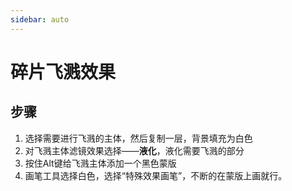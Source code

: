 ```yaml
---
sidebar: auto
---
```


# 碎片飞溅效果

## 步骤

1. 选择需要进行飞溅的主体，然后复制一层，背景填充为白色
2. 对飞溅主体滤镜效果选择——**液化**，液化需要飞溅的部分
3. 按住Alt键给飞溅主体添加一个黑色蒙版
4. 画笔工具选择白色，选择“特殊效果画笔”，不断的在蒙版上画就行。